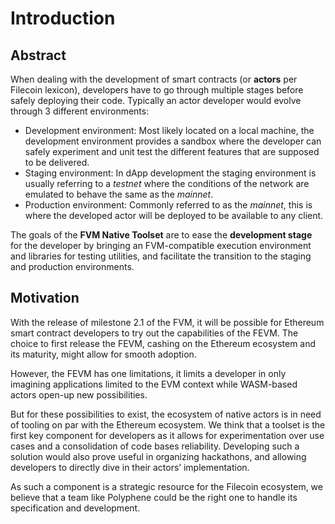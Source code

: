 # Introduction

## Abstract

When dealing with the development of smart contracts (or **actors** per Filecoin lexicon), developers have to go through
multiple stages before safely deploying their code. Typically an actor developer would evolve through 3 different environments:

- Development environment: Most likely located on a local machine, the development environment provides a sandbox where 
the developer can safely experiment and unit test the different features that are supposed to be delivered.
- Staging environment: In dApp development the staging environment is usually referring to a *testnet* where the conditions
of the network are emulated to behave the same as the *mainnet*.
- Production environment: Commonly referred to as the *mainnet*, this is where the developed actor will be deployed to be
available to any client.

The goals of the **FVM Native Toolset** are to ease the **development stage** for the developer by bringing an FVM-compatible
execution environment and libraries for testing utilities, and facilitate the transition to the staging and production environments.

## Motivation

With the release of milestone 2.1 of the FVM, it will be possible for Ethereum smart contract developers to try out the capabilities
of the FEVM. The choice to first release the FEVM, cashing on the Ethereum ecosystem and its maturity, might allow for smooth adoption.

However, the FEVM has one limitations, it limits a developer in only imagining applications limited to the EVM context 
while WASM-based actors open-up new possibilities.

But for these possibilities to exist, the ecosystem of native actors is in need of tooling on par with the Ethereum 
ecosystem. We think that a toolset is the first key component for developers as it allows for experimentation over use 
cases and a consolidation of code bases reliability. Developing such a solution would also prove useful in organizing 
hackathons, and allowing developers to directly dive in their actors’ implementation.

As such a component is a strategic resource for the Filecoin ecosystem, we believe that a team like Polyphene could be 
the right one to handle its specification and development.

